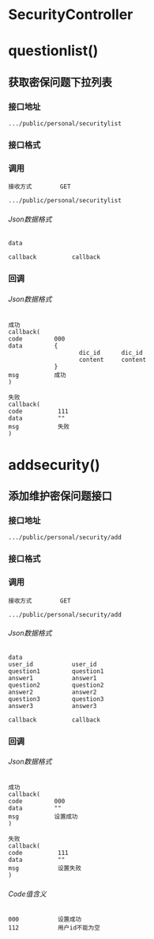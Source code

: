 # SecurityController #
# questionlist()
## 获取密保问题下拉列表
### 接口地址


```
.../public/personal/securitylist
```

### 接口格式

### 调用

```
接收方式        GET
```

```
.../public/personal/securitylist
```

###### Json数据格式
```
data

callback          callback
```

### 回调
###### Json数据格式

```
成功
callback(
code         000
data         {
                    dic_id      dic_id
                    content     content
             }
msg          成功
)
```

```
失败
callback(
code          111
data          ""
msg           失败
)
```
# addsecurity() #
## 添加维护密保问题接口 ## 
### 接口地址


```
.../public/personal/security/add
```

### 接口格式

### 调用

```
接收方式        GET
```

```
.../public/personal/security/add
```

###### Json数据格式
```
data
user_id           user_id
question1         question1
answer1           answer1
question2         question2
answer2           answer2
question3         question3
answer3           answer3

callback          callback
```

### 回调
###### Json数据格式

```
成功
callback(
code         000
data         ""
msg          设置成功
)
```

```
失败
callback(
code          111
data          ""
msg           设置失败
)
```

###### Code值含义

```
000           设置成功
112           用户id不能为空
```